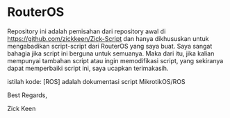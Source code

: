 # RouterOS

Repository ini adalah pemisahan dari repository awal di https://github.com/zickkeen/Zick-Script dan hanya dikhususkan untuk mengabadikan script-script dari RouterOS yang saya buat. Saya sangat bahagia jika script ini berguna untuk semuanya. Maka dari itu, jika kalian mempunyai tambahan script atau ingin memodifikasi script, yang sekiranya dapat memperbaiki script ini, saya ucapkan terimakasih.

istilah kode:
[ROS] adalah dokumentasi script MikrotikOS/ROS

Best Regards,

Zick Keen
